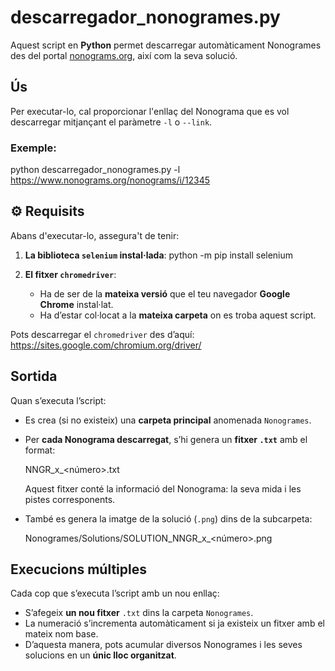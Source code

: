 # descarregador_nonogrames.py

Aquest script en **Python** permet descarregar automàticament Nonogrames des del portal [nonograms.org](https://www.nonograms.org/nonograms), així com la seva solució.

## Ús

Per executar-lo, cal proporcionar l'enllaç del Nonograma que es vol descarregar mitjançant el paràmetre `-l` o `--link`.

### Exemple:
python descarregador_nonogrames.py -l https://www.nonograms.org/nonograms/i/12345

## ⚙️ Requisits

Abans d'executar-lo, assegura't de tenir:

1. **La biblioteca `selenium` instal·lada**:
   python -m pip install selenium

2. **El fitxer `chromedriver`**:
   - Ha de ser de la **mateixa versió** que el teu navegador **Google Chrome** instal·lat.
   - Ha d’estar col·locat a la **mateixa carpeta** on es troba aquest script.

Pots descarregar el `chromedriver` des d’aquí:  
https://sites.google.com/chromium.org/driver/

## Sortida

Quan s’executa l’script:

- Es crea (si no existeix) una **carpeta principal** anomenada `Nonogrames`.
- Per **cada Nonograma descarregat**, s’hi genera un **fitxer `.txt`** amb el format:

  NNGR_<files>x<columnes>_<número>.txt

  Aquest fitxer conté la informació del Nonograma: la seva mida i les pistes corresponents.

- També es genera la imatge de la solució (`.png`) dins de la subcarpeta:

  Nonogrames/Solutions/SOLUTION_NNGR_<files>x<columnes>_<número>.png

## Execucions múltiples

Cada cop que s’executa l’script amb un nou enllaç:

- S’afegeix **un nou fitxer** `.txt` dins la carpeta `Nonogrames`.
- La numeració s’incrementa automàticament si ja existeix un fitxer amb el mateix nom base.
- D’aquesta manera, pots acumular diversos Nonogrames i les seves solucions en un **únic lloc organitzat**.

